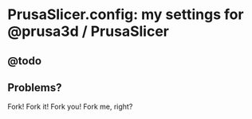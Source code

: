 # PrusaSlicer.config: my settings for @prusa3d / PrusaSlicer

## @todo

## Problems?

Fork! Fork it! Fork you! Fork me, right?
